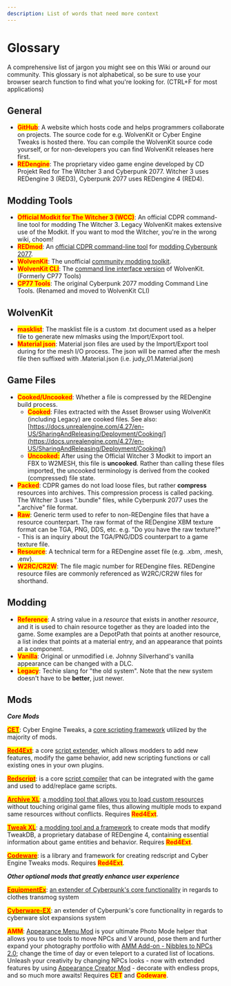 ```yaml
---
description: List of words that need more context
---
```


# Glossary

A comprehensive list of jargon you might see on this Wiki or around our community. This glossary is not alphabetical, so be sure to use your browser search function to find what you're looking for. (CTRL+F for most applications)

## General

* <mark style="color:red;">**GitHub**</mark>: A website which hosts code and helps programmers collaborate on projects. The source code for e.g. WolvenKit or Cyber Engine Tweaks is hosted there. You can compile the WolvenKit source code yourself, or for non-developers you can find WolvenKit releases here first.
* <mark style="color:red;">**REDengine**</mark>: The proprietary video game engine developed by CD Projekt Red for The Witcher 3 and Cyberpunk 2077. Witcher 3 uses REDengine 3 (RED3), Cyberpunk 2077 uses REDengine 4 (RED4).

## Modding Tools

* <mark style="color:red;">**Official Modkit for The Witcher 3 (WCC)**</mark>: An official CDPR command-line tool for modding The Witcher 3. Legacy WolvenKit makes extensive use of the Modkit. If you want to mod the Witcher, you're in the wrong wiki, choom!
* <mark style="color:red;">**REDmod**</mark>: An [official CDPR command-line tool](users-modding-cyberpunk-2077/redmod/) for [modding Cyberpunk 2077](../for-mod-creators/modding-tools/redmod/).&#x20;
* <mark style="color:red;">**WolvenKit**</mark>: The unofficial [community modding toolkit](https://app.gitbook.com/s/-MP\_ozZVx2gRZUPXkd4r/readme).&#x20;
* <mark style="color:red;">**WolvenKit CLI**</mark>: The [command line interface version](https://app.gitbook.com/s/-MP\_ozZVx2gRZUPXkd4r/wolvenkit-cli) of WolvenKit. (Formerly CP77 Tools)
* <mark style="color:red;">**CP77 Tools**</mark>: The original Cyberpunk 2077 modding Command Line Tools. (Renamed and moved to WolvenKit CLI)

## WolvenKit

* <mark style="color:red;">**masklist**</mark>: The masklist file is a custom .txt document used as a helper file to generate new mlmasks using the Import/Export tool.
* <mark style="color:red;">**Material json**</mark>: Material json files are used by the Import/Export tool during for the mesh I/O process. The json will be named after the mesh file then suffixed with .Material.json (i.e. judy\_01.Material.json)

## Game Files

* <mark style="color:red;">**Cooked/Uncooked**</mark>: Whether a file is compressed by the REDengine build process.&#x20;
  * <mark style="color:red;">**Cooked**</mark>: Files extracted with the Asset Browser using WolvenKit (including Legacy) are cooked files. See also: [https://docs.unrealengine.com/4.27/en-US/SharingAndReleasing/Deployment/Cooking/](https://docs.unrealengine.com/4.27/en-US/SharingAndReleasing/Deployment/Cooking/)
  * <mark style="color:red;">**Uncooked:**</mark> After using the Official Witcher 3 Modkit to import an FBX to W2MESH, this file is **uncooked**. Rather than calling these files imported, the uncooked terminology is derived from the cooked (compressed) file state.
* <mark style="color:red;">**Packed**</mark>: CDPR games do not load loose files, but rather **compress** resources into archives. This compression process is called packing. The Witcher 3 uses ".bundle" files, while Cyberpunk 2077 uses the ".archive" file format.
* <mark style="color:red;">**Raw**</mark>: Generic term used to refer to non-REDengine files that have a resource counterpart. The raw format of the REDengine XBM texture format can be TGA, PNG, DDS, etc. e.g. "Do you have the raw texture?" - This is an inquiry about the TGA/PNG/DDS counterpart to a game texture file.
* <mark style="color:red;">**Resource**</mark>: A technical term for a REDengine asset file (e.g. .xbm, .mesh, .env).
* <mark style="color:red;">**W2RC/CR2W**</mark>: The file magic number for REDengine files. REDengine resource files are commonly referenced as W2RC/CR2W files for shorthand.

## Modding

* <mark style="color:red;">**Reference**</mark>: A string value in a _resource_ that exists in another _resource_, and it is used to chain resource together as they are loaded into the game. Some examples are a DepotPath that points at another resource, a list index that points at a material entry, and an appearance that points at a component.
* <mark style="color:red;">**Vanilla**</mark>: Original or unmodified i.e. Johnny Silverhand's vanilla appearance can be changed with a DLC.
* <mark style="color:red;">**Legacy**</mark>: Techie slang for "the old system". Note that the new system doesn't have to be **better**, just newer.

## Mods

_**Core Mods**_

[<mark style="color:red;">**CET**</mark>](https://www.nexusmods.com/cyberpunk2077/mods/107): Cyber Engine Tweaks, a [core scripting framework](https://wiki.redmodding.org/cyber-engine-tweaks) utilized by the majority of mods.

[<mark style="color:red;">**Red4Ext**</mark>](https://www.nexusmods.com/cyberpunk2077/mods/2380): a core [script extender](https://docs.red4ext.com/), which allows modders to add new features, modify the game behavior, add new scripting functions or call existing ones in your own plugins.

[<mark style="color:red;">**Redscript**</mark>](https://www.nexusmods.com/cyberpunk2077/mods/1511):  is a core [script compiler](https://app.gitbook.com/o/-MP5ijqI11FeeX7c8-N8/s/-McniwB8YOK2HnJ7SYg\_/) that can be integrated with the game and used to add/replace game scripts.

[<mark style="color:red;">**Archive XL**</mark>](https://www.nexusmods.com/cyberpunk2077/mods/4198):  [a modding tool that allows you to load custom resources](https://wiki.redmodding.org/cyberpunk-2077-modding/for-mod-creators/core-mods-explained/archivexl) without touching original game files, thus allowing multiple mods to expand same resources without conflicts. Requires <mark style="color:red;">**Red4Ext**</mark>.&#x20;

[<mark style="color:red;">**Tweak XL**</mark>](https://www.nexusmods.com/cyberpunk2077/mods/4197):  [a modding tool and a framework](https://www.nexusmods.com/cyberpunk2077/mods/4197) to create mods that modify TweakDB, a proprietary database of REDengine 4, containing essential information about game entities and behavior. Requires <mark style="color:red;">**Red4Ext**</mark>.&#x20;

[<mark style="color:red;">**Codeware**</mark>](https://www.nexusmods.com/cyberpunk2077/mods/7780): is a library and framework for creating redscript and Cyber Engine Tweaks mods. Requires <mark style="color:red;">**Red4Ext**</mark>.&#x20;

_**Other optional mods that greatly enhance user experience**_

[<mark style="color:red;">**EquipmentEx**</mark>](https://www.nexusmods.com/cyberpunk2077/mods/6945):  [an extender of Cyberpunk's core functionality](https://github.com/psiberx/cp2077-equipment-ex) in regards to clothes transmog system

[<mark style="color:red;">**Cyberware-EX**</mark>](https://www.nexusmods.com/cyberpunk2077/mods/9429): an extender of Cyberpunk's core functionality in regards to cyberware slot expansions system

<mark style="color:red;">**AMM**</mark>: [Appearance Menu Mod](https://www.nexusmods.com/cyberpunk2077/mods/790) is your ultimate Photo Mode helper that allows you to use tools to move NPCs and V around, pose them and further expand your photography portfolio with [AMM Add-on - Nibbles to NPCs 2.0](https://www.nexusmods.com/cyberpunk2077/mods/8125); change the time of day or even teleport to a curated list of locations. Unleash your creativity by changing NPCs looks - now with extended features by using [Appearance Creator Mod](https://www.nexusmods.com/cyberpunk2077/mods/10795) - decorate with endless props, and so much more awaits! Requires <mark style="color:red;">**CET**</mark> and <mark style="color:red;">**Codeware**</mark>.
